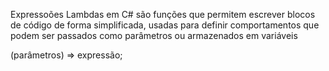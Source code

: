 Expressoões Lambdas em C# são funções que permitem escrever blocos de código de forma simplificada, usadas para definir comportamentos que podem ser passados como parâmetros ou armazenados em variáveis

(parâmetros) => expressão;